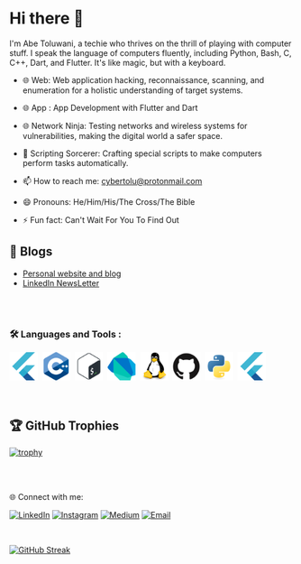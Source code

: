 # Hi there 👋


I'm Abe Toluwani, a techie who thrives on the thrill of playing with computer stuff. I speak the language of computers fluently, including Python,  Bash, C, C++, Dart, and Flutter. It's like magic, but with a keyboard.


- 🌐 Web: Web application hacking, reconnaissance, scanning, and enumeration for a holistic understanding of target systems.
- 🌐 App : App Development with Flutter and Dart
- 🌐 Network Ninja: Testing networks and wireless systems for vulnerabilities, making the digital world a safer space.
- 🚀 Scripting Sorcerer: Crafting special scripts to make computers perform tasks automatically.


- 📫 How to reach me: cybertolu@protonmail.com
- 😄 Pronouns: He/Him/His/The Cross/The Bible
- ⚡ Fun fact: Can't Wait For You To Find Out



## 📝 Blogs

- <a href=" https://medium.com/@abetoluwani"> Personal website and blog </a> 
- <a href="https://www.linkedin.com/build-relation/newsletter-follow?entityUrn=7142092104377200640"> LinkedIn NewsLetter </a> 

<br>
<br>

### :hammer_and_wrench: Languages and Tools :
<div>
  <img src="https://github.com/devicons/devicon/blob/master/icons/flutter/flutter-original.svg" title="Flutter" alt="Flutter" width="50" height="50"/>&nbsp;
  <img src="https://github.com/devicons/devicon/blob/master/icons/cplusplus/cplusplus-original.svg" title="C Plus Plus" alt="C Plus Plus" width="50" height="50"/>&nbsp;
  <img src="https://github.com/devicons/devicon/blob/master/icons/bash/bash-original.svg" title="Bash" alt="Bash" width="50" height="50"/>&nbsp;
  <img src="https://github.com/devicons/devicon/blob/master/icons/dart/dart-original.svg" title="Dart" alt="Dart" width="50" height="50"/>&nbsp;
  <img src="https://github.com/devicons/devicon/blob/master/icons/linux/linux-original.svg" title="Linux" alt="Linux" width="50" height="50"/>&nbsp;
  <img src="https://github.com/devicons/devicon/blob/master/icons/github/github-original.svg" title="GitHub" alt="GitHub" width="50" height="50"/>&nbsp;
  <img src="https://github.com/devicons/devicon/blob/master/icons/python/python-original.svg" title="Python" alt="Python" width="50" height="50"/>&nbsp;
  <img src="https://github.com/devicons/devicon/blob/master/icons/flutter/flutter-original.svg" title="Flutter" alt="Flutter" width="50" height="50"/>&nbsp;
  
</div>

<br>
<br>

## 🏆 GitHub Trophies

[![trophy](https://github-profile-trophy.vercel.app/?username=abetoluwani&theme=onedark)](https://github.com/ryo-ma/github-profile-trophy)



<br>
<br>

🌐 Connect with me:

[![LinkedIn](https://img.shields.io/badge/LinkedIn-Abe%20Toluwani-blue)](https://www.linkedin.com/in/abetoluwani/)
[![Instagram](https://img.shields.io/badge/Instagram-%40abetoluwani-purple)](https://www.instagram.com/abetoluwani/)
[![Medium](https://img.shields.io/badge/Medium-AbeToluwani-%23000000)](https://medium.com/@abetoluwani)
[![Email](https://img.shields.io/badge/Email-cybertolu%40protonmail.com-green)](mailto:cybertolu@protonmail.com)



<br>

  
  [![GitHub Streak](https://streak-stats.demolab.com?user=abetoluwani&theme=ayu-mirage&card_width=500)](https://git.io/streak-stats)
  

<br>
<br>





